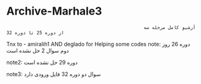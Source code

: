 # Archive-Marhale3
                                                      آرشیو کامل مرحله سه از دوره 25 تا دوره 32


Tnx to  - amiralih1 AND deglado for Helping some codes
note: دوره 26 روز دوم سوال 2 حل نشده است

note2: دوره 29 حل نشده است

note3: سوال دو دوره 32 فایل ورودی دارد
